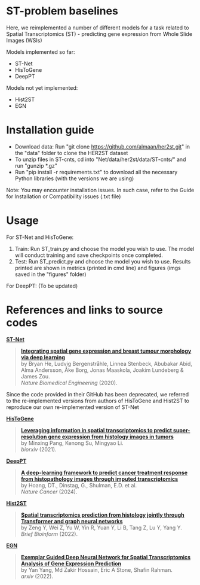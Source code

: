 # ST-problem baselines

Here, we reimplemented a number of different models for a task related to Spatial Transcriptomics (ST) - predicting gene expression from Whole Slide Images (WSIs)

Models implemented so far: 
* ST-Net
* HisToGene
* DeepPT
  
Models not yet implemented:
* Hist2ST
* EGN

# Installation guide

* Download data: Run "git clone https://github.com/almaan/her2st.git" in the "data" folder to clone the HER2ST dataset  
* To unzip files in ST-cnts, cd into "Net/data/her2st/data/ST-cnts/" and run "gunzip *.gz"  
* Run "pip install -r requirements.txt" to download all the necessary Python libraries (with the versions we are using)

Note: You may encounter installation issues. In such case, refer to the Guide for Installation or Compatibility issues (.txt file)

# Usage

For ST-Net and HisToGene:  
1. Train: Run ST_train.py and choose the model you wish to use. The model will conduct training and save checkpoints once completed.  
2. Test: Run ST_predict.py and choose the model you wish to use. Results printed are shown in metrics (printed in cmd line) and figures (imgs saved in the "figures" folder)  

For DeepPT:
(To be updated)

# References and links to source codes
[**ST-Net**](https://github.com/bryanhe/ST-Net)
> [**Integrating spatial gene expression and breast tumour morphology via deep learning**](https://rdcu.be/b46sX)  
  by Bryan He, Ludvig Bergenstråhle, Linnea Stenbeck, Abubakar Abid, Alma Andersson, Åke Borg, Jonas Maaskola, Joakim Lundeberg & James Zou.  
  <i>Nature Biomedical Engineering</i> (2020).

Since the code provided in their GitHub has been deprecated, we referred to the re-implemented versions from authors of HisToGene and Hist2ST to reproduce our own re-implemented version of ST-Net

[**HisToGene**](https://github.com/maxpmx/HisToGene)
> [**Leveraging information in spatial transcriptomics to predict super-resolution gene expression from histology images in tumors**](https://doi.org/10.1101/2021.11.28.470212)  
  by Minxing Pang, Kenong Su, Mingyao Li.  
  <i>biorxiv</i> (2021).

[**DeepPT**](https://zenodo.org/records/11125591)
> [**A deep-learning framework to predict cancer treatment response from histopathology images through imputed transcriptomics**](https://www.nature.com/articles/s43018-024-00793-2)  
  by Hoang, DT., Dinstag, G., Shulman, E.D. et al.  
  <i>Nature Cancer</i> (2024).

[**Hist2ST**](https://github.com/biomed-AI/Hist2ST)
> [**Spatial transcriptomics prediction from histology jointly through Transformer and graph neural networks**](https://doi.org/10.1093/bib/bbac297)  
 by Zeng Y, Wei Z, Yu W, Yin R, Yuan Y, Li B, Tang Z, Lu Y, Yang Y.  
  <i>Brief Bioinform</i> (2022).

[**EGN**](https://github.com/Yan98/EGN)
> [**Exemplar Guided Deep Neural Network for Spatial Transcriptomics Analysis of Gene Expression Prediction**](https://doi.org/10.48550/arXiv.2210.16721)  
 by Yan Yang, Md Zakir Hossain, Eric A Stone, Shafin Rahman.  
  <i>arxiv</i> (2022).

